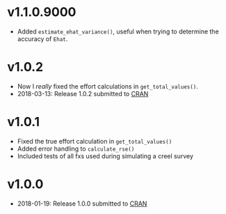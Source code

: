 

# v1.1.0.9000

* Added `estimate_ehat_variance()`, useful when trying to determine the accuracy of `Ehat`.

# v1.0.2

* Now I *really* fixed the effort calculations in `get_total_values()`.
* 2018-03-13: Release 1.0.2 submitted to [CRAN](https://cran.r-project.org/package=AnglerCreelSurveySimulation)

# v1.0.1

* Fixed the true effort calculation in `get_total_values()`
* Added error handling to `calculate_rse()`
* Included tests of all fxs used during simulating a creel survey

# v1.0.0

* 2018-01-19: Release 1.0.0 submitted to [CRAN](https://cran.r-project.org/)
